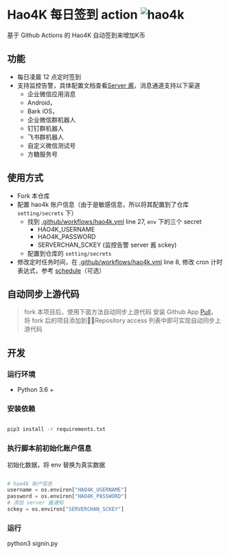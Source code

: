 # Hao4K 每日签到 action ![hao4k](https://github.com/cy920820/hao4k-signin-actions/workflows/hao4k/badge.svg)

基于 Github Actions 的 Hao4K 自动签到来增加K币

## 功能

- 每日凌晨 12 点定时签到
- 支持监控告警，具体配置文档查看[Server 酱](https://sct.ftqq.com/)，消息通道支持以下渠道
  - 企业微信应用消息
  - Android，
  - Bark iOS，
  - 企业微信群机器人
  - 钉钉群机器人
  - 飞书群机器人
  - 自定义微信测试号
  - 方糖服务号

## 使用方式

- Fork 本仓库
- 配置 hao4k 账户信息（由于是敏感信息，所以将其配置到了仓库 `setting/secrets` 下）
  - 找到 [.github/workflows/hao4k.yml](https://github.com/cy920820/hao4k-signin-action/blob/main/.github/workflows/hao4k.yml) line 27, `env` 下的三个 secret
    - HAO4K_USERNAME
    - HAO4K_PASSWORD
    - SERVERCHAN_SCKEY (监控告警 server 酱 sckey)
  - 配置到仓库的 `setting/secrets`
- 修改定时任务时间，在 [.github/workflows/hao4k.yml](https://github.com/cy920820/hao4k-signin-action/blob/main/.github/workflows/hao4k.yml) line 8, 修改 cron 计时表达式，参考 [schedule](https://docs.github.com/en/actions/reference/events-that-trigger-workflows#scheduled-events)（可选）

## 自动同步上游代码

> fork 本项目后，使用下面方法自动同步上游代码
安装 Github App [Pull](https://github.com/apps/pull)， 将 fork 后的项目添加到Repository access 列表中即可实现自动同步上游代码

## 开发

### 运行环境

- Python 3.6 +

### 安装依赖

```bash

pip3 install -r requirements.txt

```

### 执行脚本前初始化账户信息

初始化数据，将 env 替换为真实数据

```python

# hao4k 账户信息
username = os.environ["HAO4K_USERNAME"]
password = os.environ["HAO4K_PASSWORD"]
# 添加 server 酱通知
sckey = os.environ["SERVERCHAN_SCKEY"]

```

### 运行

python3 signin.py
